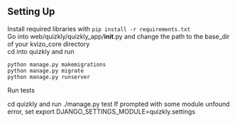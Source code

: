 ## Setting Up
Install required libraries with `pip install -r requirements.txt`\
Go into web/quizkly/quizkly_app/__init__.py and change the path to the base_dir of your kvizo_core directory\
cd into quizkly and run

	python manage.py makemigrations
	python manage.py migrate
	python manage.py runserver

Run tests

cd quizkly and run ./manage.py test
If prompted with some module unfound error,
	set export DJANGO_SETTINGS_MODULE=quizkly.settings
